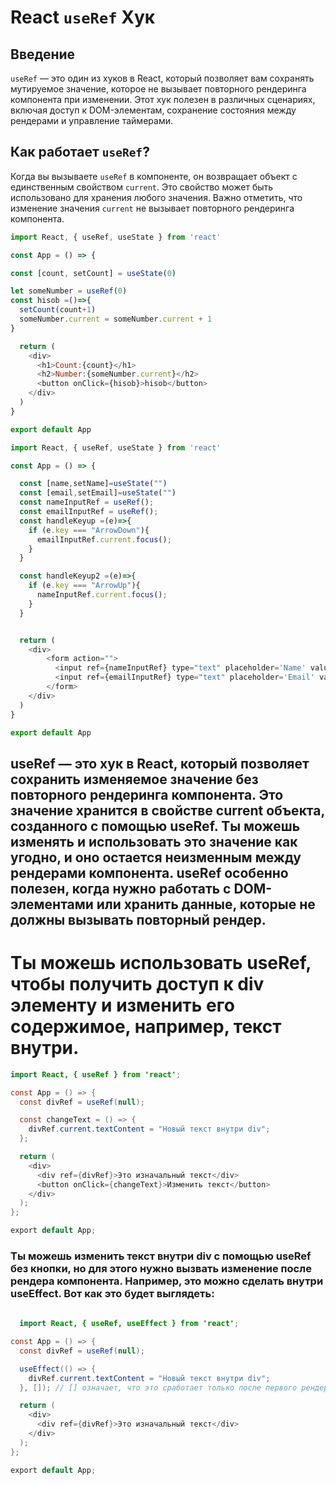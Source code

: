 # React `useRef` Хук

## Введение

`useRef` — это один из хуков в React, который позволяет вам сохранять мутируемое значение, которое не вызывает повторного рендеринга компонента при изменении. Этот хук полезен в различных сценариях, включая доступ к DOM-элементам, сохранение состояния между рендерами и управление таймерами.

## Как работает `useRef`?

Когда вы вызываете `useRef` в компоненте, он возвращает объект с единственным свойством `current`. Это свойство может быть использовано для хранения любого значения. Важно отметить, что изменение значения `current` не вызывает повторного рендеринга компонента.

```javascript
import React, { useRef, useState } from 'react'

const App = () => {

const [count, setCount] = useState(0)

let someNumber = useRef(0)
const hisob =()=>{
  setCount(count+1)
  someNumber.current = someNumber.current + 1
}

  return (
    <div>
      <h1>Count:{count}</h1>
      <h2>Number:{someNumber.current}</h2>
      <button onClick={hisob}>hisob</button>
    </div>
  )
}

export default App
```


```javascript
import React, { useRef, useState } from 'react'

const App = () => {

  const [name,setName]=useState("")
  const [email,setEmail]=useState("")
  const nameInputRef = useRef();
  const emailInputRef = useRef();
  const handleKeyup =(e)=>{
    if (e.key === "ArrowDown"){
      emailInputRef.current.focus();
    }
  }

  const handleKeyup2 =(e)=>{
    if (e.key === "ArrowUp"){
      nameInputRef.current.focus();
    }
  }


  return (
    <div>
        <form action="">
          <input ref={nameInputRef} type="text" placeholder='Name' value={name} onChange={(e)=>setName(e.target.value)} onKeyUp={handleKeyup}/> <br />
          <input ref={emailInputRef} type="text" placeholder='Email' value={email} onChange={(e)=>setEmail(e.target.value)} onKeyUp={handleKeyup2} />
        </form>
    </div>
  )
}

export default App


```




## useRef — это хук в React, который позволяет сохранить изменяемое значение без повторного рендеринга компонента. Это значение хранится в свойстве current объекта, созданного с помощью useRef. Ты можешь изменять и использовать это значение как угодно, и оно остается неизменным между рендерами компонента. useRef особенно полезен, когда нужно работать с DOM-элементами или хранить данные, которые не должны вызывать повторный рендер.







# Ты можешь использовать useRef, чтобы получить доступ к div элементу и изменить его содержимое, например, текст внутри.

```java script
import React, { useRef } from 'react';

const App = () => {
  const divRef = useRef(null);

  const changeText = () => {
    divRef.current.textContent = "Новый текст внутри div";
  };

  return (
    <div>
      <div ref={divRef}>Это изначальный текст</div>
      <button onClick={changeText}>Изменить текст</button>
    </div>
  );
};

export default App;

```

### Ты можешь изменить текст внутри div с помощью useRef без кнопки, но для этого нужно вызвать изменение после рендера компонента. Например, это можно сделать внутри useEffect. Вот как это будет выглядеть:

```java script
  
  import React, { useRef, useEffect } from 'react';

const App = () => {
  const divRef = useRef(null);

  useEffect(() => {
    divRef.current.textContent = "Новый текст внутри div";
  }, []); // [] означает, что это сработает только после первого рендера

  return (
    <div>
      <div ref={divRef}>Это изначальный текст</div>
    </div>
  );
};

export default App;


```




